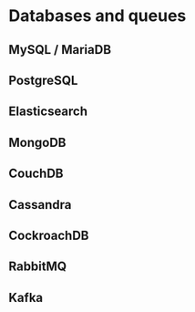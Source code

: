 # Databases and queues

## MySQL / MariaDB

## PostgreSQL

## Elasticsearch

## MongoDB

## CouchDB

## Cassandra

## CockroachDB

## RabbitMQ

## Kafka

